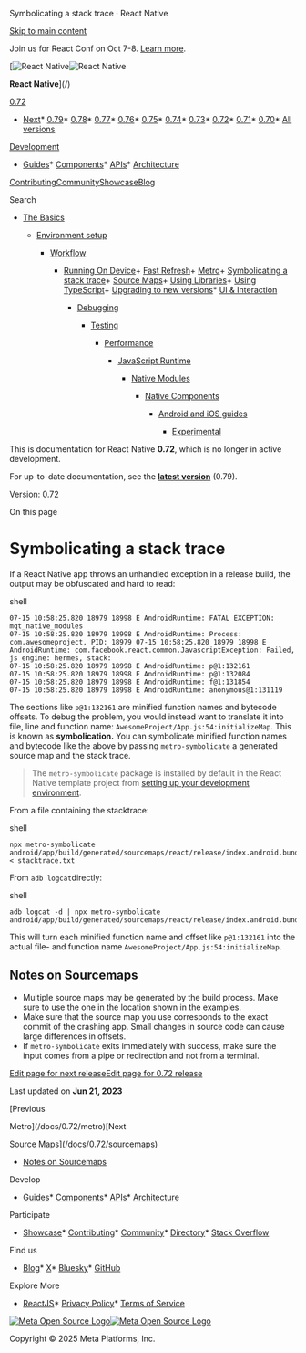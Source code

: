 Symbolicating a stack trace · React Native

[Skip to main content](#__docusaurus_skipToContent_fallback)

Join us for React Conf on Oct 7-8. [Learn more](https://conf.react.dev).

[![React Native](/img/header_logo.svg)![React Native](/img/header_logo.svg)

**React Native**](/)

[0.72](/docs/0.72/symbolication)

* [Next](/docs/next/getting-started)* [0.79](/docs/getting-started)* [0.78](/docs/0.78/getting-started)* [0.77](/docs/0.77/getting-started)* [0.76](/docs/0.76/getting-started)* [0.75](/docs/0.75/getting-started)* [0.74](/docs/0.74/getting-started)* [0.73](/docs/0.73/getting-started)* [0.72](/docs/0.72/symbolication)* [0.71](/docs/0.71/symbolication)* [0.70](/docs/0.70/symbolication)* [All versions](/versions)

[Development](#)

* [Guides](/docs/0.72/getting-started)* [Components](/docs/0.72/components-and-apis)* [APIs](/docs/0.72/accessibilityinfo)* [Architecture](/architecture/overview)

[Contributing](/contributing/overview)[Community](/community/overview)[Showcase](/showcase)[Blog](/blog)

Search

* [The Basics](/docs/0.72/getting-started)

  * [Environment setup](/docs/0.72/environment-setup)

    * [Workflow](/docs/0.72/running-on-device)

      + [Running On Device](/docs/0.72/running-on-device)+ [Fast Refresh](/docs/0.72/fast-refresh)+ [Metro](/docs/0.72/metro)+ [Symbolicating a stack trace](/docs/0.72/symbolication)+ [Source Maps](/docs/0.72/sourcemaps)+ [Using Libraries](/docs/0.72/libraries)+ [Using TypeScript](/docs/0.72/typescript)+ [Upgrading to new versions](/docs/0.72/upgrading)* [UI & Interaction](/docs/0.72/style)

        * [Debugging](/docs/0.72/debugging)

          * [Testing](/docs/0.72/testing-overview)

            * [Performance](/docs/0.72/performance)

              * [JavaScript Runtime](/docs/0.72/javascript-environment)

                * [Native Modules](/docs/0.72/native-modules-intro)

                  * [Native Components](/docs/0.72/native-components-android)

                    * [Android and iOS guides](/docs/0.72/headless-js-android)

                      * [Experimental](/docs/0.72/the-new-architecture/landing-page)

This is documentation for React Native **0.72**, which is no longer in active development.

For up-to-date documentation, see the **[latest version](/docs/getting-started)** (0.79).

Version: 0.72

On this page

Symbolicating a stack trace
===========================

If a React Native app throws an unhandled exception in a release build, the output may be obfuscated and hard to read:

shell

```
07-15 10:58:25.820 18979 18998 E AndroidRuntime: FATAL EXCEPTION: mqt_native_modules  
07-15 10:58:25.820 18979 18998 E AndroidRuntime: Process: com.awesomeproject, PID: 18979 07-15 10:58:25.820 18979 18998 E AndroidRuntime: com.facebook.react.common.JavascriptException: Failed, js engine: hermes, stack:  
07-15 10:58:25.820 18979 18998 E AndroidRuntime: p@1:132161  
07-15 10:58:25.820 18979 18998 E AndroidRuntime: p@1:132084  
07-15 10:58:25.820 18979 18998 E AndroidRuntime: f@1:131854  
07-15 10:58:25.820 18979 18998 E AndroidRuntime: anonymous@1:131119  

```

The sections like `p@1:132161` are minified function names and bytecode offsets. To debug the problem, you would instead want to translate it into file, line and function name: `AwesomeProject/App.js:54:initializeMap`. This is known as **symbolication.** You can symbolicate minified function names and bytecode like the above by passing `metro-symbolicate` a generated source map and the stack trace.

> The `metro-symbolicate` package is installed by default in the React Native template project from [setting up your development environment](/docs/0.72/environment-setup).

From a file containing the stacktrace:

shell

```
npx metro-symbolicate android/app/build/generated/sourcemaps/react/release/index.android.bundle.map < stacktrace.txt  

```

From `adb logcat`directly:

shell

```
adb logcat -d | npx metro-symbolicate android/app/build/generated/sourcemaps/react/release/index.android.bundle.map  

```

This will turn each minified function name and offset like `p@1:132161` into the actual file- and function name `AwesomeProject/App.js:54:initializeMap`.

Notes on Sourcemaps[​](#notes-on-sourcemaps "Direct link to Notes on Sourcemaps")
---------------------------------------------------------------------------------

* Multiple source maps may be generated by the build process. Make sure to use the one in the location shown in the examples.
* Make sure that the source map you use corresponds to the exact commit of the crashing app. Small changes in source code can cause large differences in offsets.
* If `metro-symbolicate` exits immediately with success, make sure the input comes from a pipe or redirection and not from a terminal.

[Edit page for next release](https://github.com/facebook/react-native-website/edit/main/docs/symbolication.md)[Edit page for 0.72 release](https://github.com/facebook/react-native-website/edit/main/website/versioned_docs/version-0.72/symbolication.md)

Last updated on **Jun 21, 2023**

[Previous

Metro](/docs/0.72/metro)[Next

Source Maps](/docs/0.72/sourcemaps)

* [Notes on Sourcemaps](#notes-on-sourcemaps)

Develop

* [Guides](/docs/getting-started)* [Components](/docs/components-and-apis)* [APIs](/docs/accessibilityinfo)* [Architecture](/architecture/overview)

Participate

* [Showcase](/showcase)* [Contributing](/contributing/overview)* [Community](/community/overview)* [Directory](https://reactnative.directory/)* [Stack Overflow](https://stackoverflow.com/questions/tagged/react-native)

Find us

* [Blog](/blog)* [X](https://x.com/reactnative)* [Bluesky](https://bsky.app/profile/reactnative.dev)* [GitHub](https://github.com/facebook/react-native)

Explore More

* [ReactJS](https://react.dev/)* [Privacy Policy](https://opensource.fb.com/legal/privacy/)* [Terms of Service](https://opensource.fb.com/legal/terms/)

[![Meta Open Source Logo](/img/oss_logo.svg)![Meta Open Source Logo](/img/oss_logo.svg)](https://opensource.fb.com/)

Copyright © 2025 Meta Platforms, Inc.